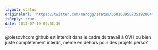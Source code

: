 ```yaml
---
layout: status
originalUrl: 'https://twitter.com/marcgg/status/358163958735192064'
isReply: true
date: 2013-07-19 09:58:36
---
```


@olesovhcom github est interdit dans le cadre du travail à OVH ou bien juste complètement interdit, même en dehors pour des projets perso?

